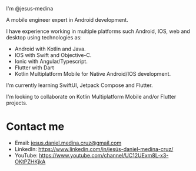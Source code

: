 I'm @jesus-medina

A mobile engineer expert in Android development.

I have experience working in multiple platforms such Android, IOS, web and desktop using technologies as:
- Android with Kotlin and Java.
- IOS with Swift and Objective-C.
- Ionic with Angular/Typescript.
- Flutter with Dart
- Kotlin Multiplatform Mobile for Native Android/IOS development.

I'm currently learning SwiftUI, Jetpack Compose and Flutter.

I'm looking to collaborate on Kotlin Multiplatform Mobile and/or Flutter projects.

# Contact me
- Email: jesus.daniel.medina.cruz@gmail.com
- LinkedIn: https://www.linkedin.com/in/jesús-daniel-medina-cruz/
- YouTube: https://www.youtube.com/channel/UC12UExm8L-x3-OKtPZHKjkA
